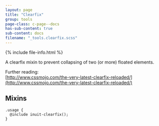 ```yaml
---
layout: page
title: "Clearfix"
group: tools
page-class: c-page--docs
has-sub-content: true
sub-content: docs
filename: "_tools.clearfix.scss"
---
```


{% include file-info.html %}

A clearfix mixin to prevent collapsing of two (or more) floated elements.

Further reading:   
[http://www.cssmojo.com/the-very-latest-clearfix-reloaded/](http://www.cssmojo.com/the-very-latest-clearfix-reloaded/)

## Mixins

    .usage {
      @include inuit-clearfix();
    }
